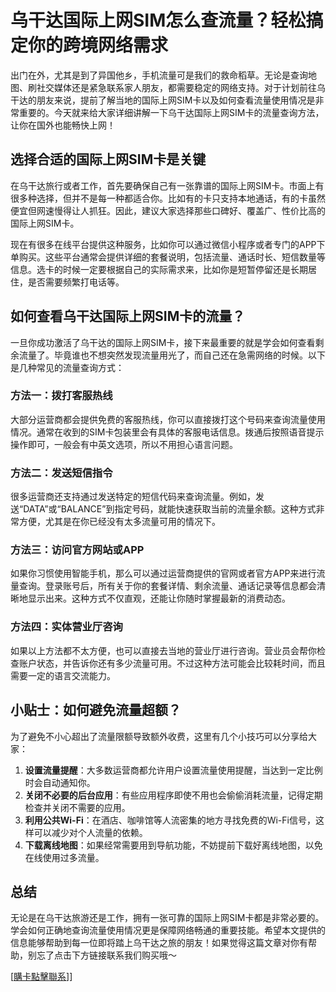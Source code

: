 # 乌干达国际上网SIM怎么查流量？轻松搞定你的跨境网络需求

出门在外，尤其是到了异国他乡，手机流量可是我们的救命稻草。无论是查询地图、刷社交媒体还是紧急联系家人朋友，都需要稳定的网络支持。对于计划前往乌干达的朋友来说，提前了解当地的国际上网SIM卡以及如何查看流量使用情况是非常重要的。今天就来给大家详细讲解一下乌干达国际上网SIM卡的流量查询方法，让你在国外也能畅快上网！

## 选择合适的国际上网SIM卡是关键

在乌干达旅行或者工作，首先要确保自己有一张靠谱的国际上网SIM卡。市面上有很多种选择，但并不是每一种都适合你。比如有的卡只支持本地通话，有的卡虽然便宜但网速慢得让人抓狂。因此，建议大家选择那些口碑好、覆盖广、性价比高的国际上网SIM卡。

现在有很多在线平台提供这种服务，比如你可以通过微信小程序或者专门的APP下单购买。这些平台通常会提供详细的套餐说明，包括流量、通话时长、短信数量等信息。选卡的时候一定要根据自己的实际需求来，比如你是短暂停留还是长期居住，是否需要频繁打电话等。

## 如何查看乌干达国际上网SIM卡的流量？

一旦你成功激活了乌干达的国际上网SIM卡，接下来最重要的就是学会如何查看剩余流量了。毕竟谁也不想突然发现流量用光了，而自己还在急需网络的时候。以下是几种常见的流量查询方式：

### 方法一：拨打客服热线
大部分运营商都会提供免费的客服热线，你可以直接拨打这个号码来查询流量使用情况。通常在收到的SIM卡包装里会有具体的客服电话信息。拨通后按照语音提示操作即可，一般会有中英文选项，所以不用担心语言问题。

### 方法二：发送短信指令
很多运营商还支持通过发送特定的短信代码来查询流量。例如，发送“DATA”或“BALANCE”到指定号码，就能快速获取当前的流量余额。这种方式非常方便，尤其是在你已经没有太多流量可用的情况下。

### 方法三：访问官方网站或APP
如果你习惯使用智能手机，那么可以通过运营商提供的官网或者官方APP来进行流量查询。登录账号后，所有关于你的套餐详情、剩余流量、通话记录等信息都会清晰地显示出来。这种方式不仅直观，还能让你随时掌握最新的消费动态。

### 方法四：实体营业厅咨询
如果以上方法都不太方便，也可以直接去当地的营业厅进行咨询。营业员会帮你检查账户状态，并告诉你还有多少流量可用。不过这种方法可能会比较耗时间，而且需要一定的语言交流能力。

## 小贴士：如何避免流量超额？

为了避免不小心超出了流量限额导致额外收费，这里有几个小技巧可以分享给大家：

1. **设置流量提醒**：大多数运营商都允许用户设置流量使用提醒，当达到一定比例时会自动通知你。
2. **关闭不必要的后台应用**：有些应用程序即使不用也会偷偷消耗流量，记得定期检查并关闭不需要的应用。
3. **利用公共Wi-Fi**：在酒店、咖啡馆等人流密集的地方寻找免费的Wi-Fi信号，这样可以减少对个人流量的依赖。
4. **下载离线地图**：如果经常需要用到导航功能，不妨提前下载好离线地图，以免在线使用过多流量。

## 总结

无论是在乌干达旅游还是工作，拥有一张可靠的国际上网SIM卡都是非常必要的。学会如何正确地查询流量使用情况更是保障网络畅通的重要技能。希望本文提供的信息能够帮助到每一位即将踏上乌干达之旅的朋友！如果觉得这篇文章对你有帮助，别忘了点击下方链接联系我们购买哦～

[[購卡點擊聯系](https://t.me/s/esim1088)]]